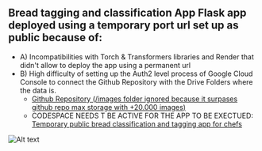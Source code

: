 ## **Bread tagging and classification App** Flask app deployed using a temporary port url set up as public because of: 
  * A) Incompatibilities with Torch & Transformers libraries and Render that didn't allow to deploy the app using a permanent url 
  * B) High difficulty of setting up the Auth2 level process of Google Cloud Console to connect the Github Repository with the Drive Folders where the data is.
    * [Github Repository (/images folder ignored because it surpases github repo max storage with +20.000 images)](https://github.com/dianamonroe/pretrainfoodclassificationwidget)
    * CODESPACE NEEDS T BE ACTIVE FOR THE APP TO BE EXECTUED: [Temporary public bread classification and tagging app for chefs](https://5000-dianamonroe-pretrainfoo-2w8tlujr98p.ws-eu117.gitpod.io/)

![Alt text](src/static/gourmetfoodclassifierv12.png)

